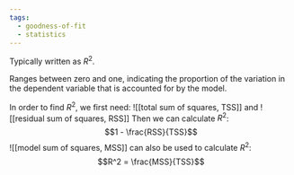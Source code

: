 ```yaml
---
tags:
  - goodness-of-fit
  - statistics
---
```

Typically written as $R^2$.

Ranges between zero and one, indicating the proportion of the variation in the dependent variable that is accounted for by the model.

In order to find $R^2$, we first need:
![[total sum of squares, TSS]] 
and 
![[residual sum of squares, RSS]]
Then  we can calculate $R^2$:
$$1 - \frac{RSS}{TSS}$$
![[model sum of squares, MSS]] 
can also be used to calculate $R^2$:
$$R^2 = \frac{MSS}{TSS}$$